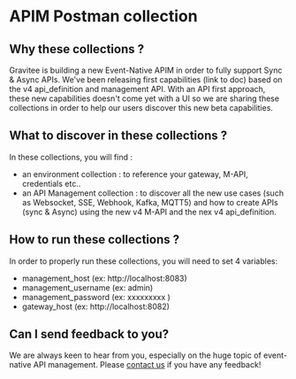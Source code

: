 # APIM Postman collection

## Why these collections ? 

Gravitee is building a new Event-Native APIM in order to fully support Sync & Async APIs. We've been releasing first capabilities (link to doc) based on the v4 api_definition and management API. With an API first approach, these new capabilities doesn't come yet with a UI so we are sharing these collections in order to help our users discover this new beta capabilities.

## What to discover in these collections ? 

In these collections, you will find : 
- an environment collection : to reference your gateway, M-API, credentials etc..
- an API Management collection : to discover all the new use cases (such as Websocket, SSE, Webhook, Kafka, MQTT5) and how to create APIs (sync & Async) using the new v4 M-API and the nex v4 api_definition.


## How to run these collections ? 

In order to properly run these collections, you will need to set 4 variables:
- management_host (ex: http://localhost:8083)
- management_username (ex: admin)
- management_password (ex: xxxxxxxxx )
- gateway_host (ex: http://localhost:8082)

## Can I send feedback to you?

We are always keen to hear from you, especially on the huge topic of event-native API management. Please [contact us](https://www.gravitee.io/contact-us) if you have any feedback!
